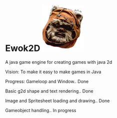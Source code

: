 # Ewok2D ![Ewok <3](https://github.com/SquirrelEmpire/Ewok/blob/master/Ewok%20face.png)
A java game engine for creating games with java 2d

Vision:
To make it easy to make games in Java <br>

Progress:
Gameloop and Window.. Done

Basic g2d shape and text rendering.. Done 

Image and Spritesheet loading and drawing.. Done

Gameobject handling.. In progress


